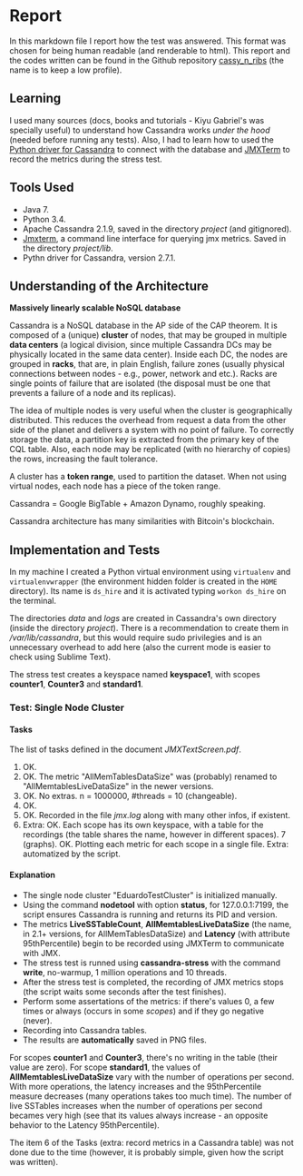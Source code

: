 # Report

In this markdown file I report how the test was answered. This format was chosen for being human readable (and renderable to html). This report and the codes written can be found in the Github repository [cassy_n_ribs](https://github.com/embatbr/cassy_n_ribs) (the name is to keep a low profile).


## Learning

I used many sources (docs, books and tutorials - Kiyu Gabriel's was specially useful) to understand how Cassandra works *under the hood* (needed before running any tests). Also, I had to learn how to used the [Python driver for Cassandra](https://github.com/datastax/python-driver) to connect with the database and [JMXTerm](http://wiki.cyclopsgroup.org/jmxterm/) to record the metrics during the stress test.


## Tools Used

- Java 7.
- Python 3.4.
- Apache Cassandra 2.1.9, saved in the directory *project* (and gitignored).
- [Jmxterm](http://wiki.cyclopsgroup.org/jmxterm/download.html), a command line interface for querying jmx metrics. Saved in the directory *project/lib*.
- Pythn driver for Cassandra, version 2.7.1.


## Understanding of the Architecture

**Massively linearly scalable NoSQL database**

Cassandra is a NoSQL database in the AP side of the CAP theorem. It is composed of a (unique) **cluster** of nodes, that may be grouped in multiple **data centers** (a logical division, since multiple Cassandra DCs may be physically located in the same data center). Inside each DC, the nodes are grouped in **racks**, that are, in plain English, failure zones (usually physical connections between nodes - e.g., power, network and etc.). Racks are single points of failure that are isolated (the disposal must be one that prevents a failure of a node and its replicas).

The idea of multiple nodes is very useful when the cluster is geographically distributed. This reduces the overhead from request a data from the other side of the planet and delivers a system with no point of failure. To correctly storage the data, a partition key is extracted from the primary key of the CQL table. Also, each node may be replicated (with no hierarchy of copies) the rows, increasing the fault tolerance.

A cluster has a **token range**, used to partition the dataset. When not using virtual nodes, each node has a piece of the token range.

Cassandra = Google BigTable + Amazon Dynamo, roughly speaking.

Cassandra architecture has many similarities with Bitcoin's blockchain.


## Implementation and Tests

In my machine I created a Python virtual environment using `virtualenv` and `virtualenvwrapper` (the environment hidden folder is created in the `HOME` directory). Its name is `ds_hire` and it is activated typing `workon ds_hire` on the terminal.

The directories *data* and *logs* are created in Cassandra's own directory (inside the directory *project*). There is a recommendation to create them in */var/lib/cassandra*, but this would require sudo privilegies and is an unnecessary overhead to add here (also the current mode is easier to check using Sublime Text).

The stress test creates a keyspace named **keyspace1**, with scopes **counter1**, **Counter3** and **standard1**.


### Test: Single Node Cluster

#### Tasks

The list of tasks defined in the document *JMXTextScreen.pdf*.

1. OK.
2. OK. The metric "AllMemTablesDataSize" was (probably) renamed to "AllMemtablesLiveDataSize" in the newer versions.
3. OK. No extras. n = 1000000, #threads = 10 (changeable).
4. OK.
5. OK. Recorded in the file *jmx.log* along with many other infos, if existent.
6. Extra: OK. Each scope has its own keyspace, with a table for the recordings (the table shares the name, however in different spaces).
7 (graphs). OK. Plotting each metric for each scope in a single file. Extra: automatized by the script.


#### Explanation

- The single node cluster "EduardoTestCluster" is initialized manually.
- Using the command **nodetool** with option **status**, for 127.0.0.1:7199, the script ensures Cassandra is running and returns its PID and version.
- The metrics **LiveSSTableCount**, **AllMemtablesLiveDataSize** (the name, in 2.1+ versions, for AllMemTablesDataSize) and **Latency** (with attribute 95thPercentile) begin to be recorded using JMXTerm to communicate with JMX.
- The stress test is runned using **cassandra-stress** with the command **write**, no-warmup, 1 million operations and 10 threads.
- After the stress test is completed, the recording of JMX metrics stops (the script waits some seconds after the test finishes).
- Perform some assertations of the metrics: if there's values 0, a few times or always (occurs in some *scopes*) and if they go negative (never).
- Recording into Cassandra tables.
- The results are **automatically** saved in PNG files.

For scopes **counter1** and **Counter3**, there's no writing in the table (their value are zero). For scope **standard1**, the values of **AllMemtablesLiveDataSize** vary with the number of operations per second. With more operations, the latency increases and the 95thPercentile measure decreases (many operations takes too much time). The number of live SSTables increases when the number of operations per second becames very high (see that its values always increase - an opposite behavior to the Latency 95thPercentile).

The item 6 of the Tasks (extra: record metrics in a Cassandra table) was not done due to the time (however, it is probably simple, given how the script was written).